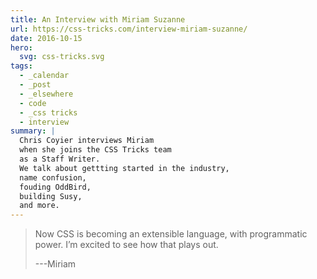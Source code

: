 ```yaml
---
title: An Interview with Miriam Suzanne
url: https://css-tricks.com/interview-miriam-suzanne/
date: 2016-10-15
hero:
  svg: css-tricks.svg
tags:
  - _calendar
  - _post
  - _elsewhere
  - code
  - _css tricks
  - interview
summary: |
  Chris Coyier interviews Miriam
  when she joins the CSS Tricks team
  as a Staff Writer.
  We talk about gettting started in the industry,
  name confusion,
  fouding OddBird,
  building Susy,
  and more.
---
```


> Now CSS is becoming an extensible language,
> with programmatic power.
> I’m excited to see how that plays out.
>
> ---Miriam
